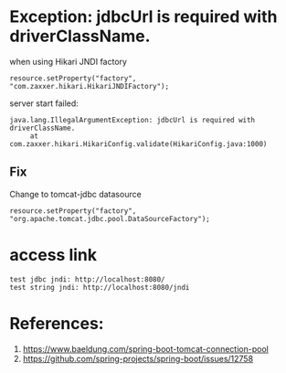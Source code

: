 # Exception: jdbcUrl is required with driverClassName.

when using Hikari JNDI factory

    resource.setProperty("factory", "com.zaxxer.hikari.HikariJNDIFactory");

server start failed:

    java.lang.IllegalArgumentException: jdbcUrl is required with driverClassName.
         at com.zaxxer.hikari.HikariConfig.validate(HikariConfig.java:1000)

## Fix

Change to tomcat-jdbc datasource

    resource.setProperty("factory", "org.apache.tomcat.jdbc.pool.DataSourceFactory");

# access link

    test jdbc jndi: http://localhost:8080/
    test string jndi: http://localhost:8080/jndi

# References:

1. https://www.baeldung.com/spring-boot-tomcat-connection-pool
2. https://github.com/spring-projects/spring-boot/issues/12758